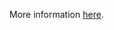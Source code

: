 More information [here](https://docs.bridgecrew.io/docs/ensure-aws-nacl-does-not-allow-ingress-from-00000-to-port-3389).
